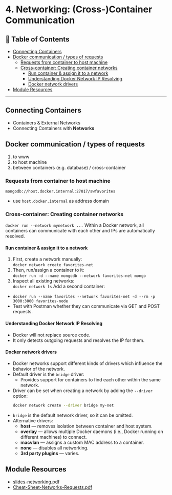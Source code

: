# 4. Networking: (Cross-)Container Communication
## 📁 Table of Contents
- [Connecting Containers](#connecting-containers)
- [Docker communication / types of requests](#docker-communication--types-of-requests)
  - [Requests from container to host machine](#requests-from-container-to-host-machine)
  - [Cross-container: Creating container networks](#cross-container-creating-container-networks)
    - [Run container & assign it to a network](#run-container--assign-it-to-a-network)
    - [Understanding Docker Network IP Resolving](#understanding-docker-network-ip-resolving)
    - [Docker network drivers](#docker-network-drivers)
- [Module Resources](#module-resources)

---

## Connecting Containers
- Containers & External Networks
- Connecting Containers with **Networks**

## Docker communication / types of requests
1. to www
2. to host machine
3. between containers (e.g. database) / cross-container

### Requests from container to host machine
`mongodb://host.docker.internal:27017/swfavorites`
- use `host.docker.internal` as address domain

### Cross-container: Creating container networks
`docker run --network mynetwork ...`
Within a Docker network, all containers can communicate with each other and IPs are automatically resolved.

#### Run container & assign it to a network
1. First, create a network manually:  
  `docker network create favorites-net`
2. Then, run/assign a container to it:  
  `docker run -d --name mongodb --network favorites-net mongo`
3. Inspect all existing networks:  
  `docker network ls`
Add a second container:
- `docker run --name favorites --network favorites-net -d --rm -p 3000:3000 favorites-node`
- Test with Postman whether they can communicate via GET and POST requests.

#### Understanding Docker Network IP Resolving
- Docker will not replace source code.
- It only detects outgoing requests and resolves the IP for them.

#### Docker network drivers
- Docker networks support different kinds of drivers which influence the behavior of the network.
- Default driver is the `bridge` driver:
  - Provides support for containers to find each other within the same network.
- Driver can be set when creating a network by adding the `--driver` option:
  ```bash
  docker network create --driver bridge my-net
  ```
- `bridge` is the default network driver, so it can be omitted.
- Alternative drivers:
  - **host** — removes isolation between container and host system.
  - **overlay** — allows multiple Docker daemons (i.e., Docker running on different machines) to connect.
  - **macvlan** — assigns a custom MAC address to a container.
  - **none** — disables all networking.
  - **3rd party plugins** — varies.

## Module Resources
- [slides-networking.pdf](https://ilxnah.github.io/docker-and-k8s/resources/slides-networking.pdf)
- [Cheat-Sheet-Networks-Requests.pdf](https://ilxnah.github.io/docker-and-k8s/resources/Cheat-Sheet-Networks-Requests.pdf)